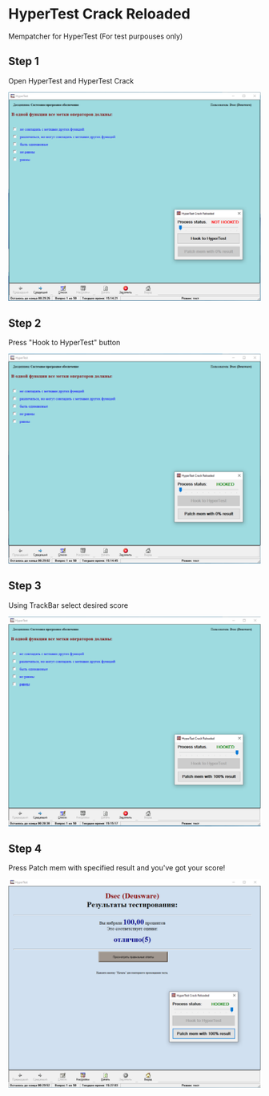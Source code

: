 # HyperTest Crack Reloaded
Mempatcher for HyperTest (For test purpouses only)

## Step 1
Open HyperTest and HyperTest Crack

![alt text](https://github.com/d3usw4re/HyperTestCrackReloaded/blob/master/img/step1.PNG?raw=true)
## Step 2
Press "Hook to HyperTest" button

![alt text](https://github.com/d3usw4re/HyperTestCrackReloaded/blob/master/img/step2.PNG?raw=true)
## Step 3
Using TrackBar select desired score

![alt text](https://github.com/d3usw4re/HyperTestCrackReloaded/blob/master/img/step3.PNG?raw=true)
## Step 4
Press Patch mem with specified result and you've got your score!

![alt text](https://github.com/d3usw4re/HyperTestCrackReloaded/blob/master/img/step4.PNG?raw=true)
